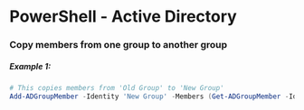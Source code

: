 # PowerShell - Active Directory

### Copy members from one group to another group
##### Example 1:
```powershell
# This copies members from 'Old Group' to 'New Group'
Add-ADGroupMember -Identity 'New Group' -Members (Get-ADGroupMember -Identity 'Old Group' -Recursive)
```